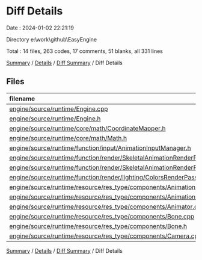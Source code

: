 # Diff Details

Date : 2024-01-02 22:21:19

Directory e:\\work\\github\\EasyEngine

Total : 14 files,  263 codes, 17 comments, 51 blanks, all 331 lines

[Summary](results.md) / [Details](details.md) / [Diff Summary](diff.md) / Diff Details

## Files
| filename | language | code | comment | blank | total |
| :--- | :--- | ---: | ---: | ---: | ---: |
| [engine/source/runtime/Engine.cpp](/engine/source/runtime/Engine.cpp) | C++ | -14 | 3 | 6 | -5 |
| [engine/source/runtime/Engine.h](/engine/source/runtime/Engine.h) | C++ | 3 | -1 | -1 | 1 |
| [engine/source/runtime/core/math/CoordinateMapper.h](/engine/source/runtime/core/math/CoordinateMapper.h) | C++ | 60 | 0 | 11 | 71 |
| [engine/source/runtime/core/math/Math.h](/engine/source/runtime/core/math/Math.h) | C++ | 13 | 0 | 3 | 16 |
| [engine/source/runtime/function/input/AnimationInputManager.h](/engine/source/runtime/function/input/AnimationInputManager.h) | C++ | 57 | 0 | 5 | 62 |
| [engine/source/runtime/function/render/SkeletalAnimationRenderPass.cpp](/engine/source/runtime/function/render/SkeletalAnimationRenderPass.cpp) | C++ | 63 | 2 | 7 | 72 |
| [engine/source/runtime/function/render/SkeletalAnimationRenderPass.h](/engine/source/runtime/function/render/SkeletalAnimationRenderPass.h) | C++ | 33 | 7 | 9 | 49 |
| [engine/source/runtime/function/render/lighting/ColorsRenderPass.cpp](/engine/source/runtime/function/render/lighting/ColorsRenderPass.cpp) | C++ | -1 | 1 | 0 | 0 |
| [engine/source/runtime/resource/res_type/components/Animation.cpp](/engine/source/runtime/resource/res_type/components/Animation.cpp) | C++ | -4 | 1 | 0 | -3 |
| [engine/source/runtime/resource/res_type/components/Animation.h](/engine/source/runtime/resource/res_type/components/Animation.h) | C++ | 8 | 2 | 2 | 12 |
| [engine/source/runtime/resource/res_type/components/Animator.cpp](/engine/source/runtime/resource/res_type/components/Animator.cpp) | C++ | 5 | 9 | 0 | 14 |
| [engine/source/runtime/resource/res_type/components/Bone.cpp](/engine/source/runtime/resource/res_type/components/Bone.cpp) | C++ | 29 | 0 | 8 | 37 |
| [engine/source/runtime/resource/res_type/components/Bone.h](/engine/source/runtime/resource/res_type/components/Bone.h) | C++ | 4 | 0 | 1 | 5 |
| [engine/source/runtime/resource/res_type/components/Camera.cpp](/engine/source/runtime/resource/res_type/components/Camera.cpp) | C++ | 7 | -7 | 0 | 0 |

[Summary](results.md) / [Details](details.md) / [Diff Summary](diff.md) / Diff Details